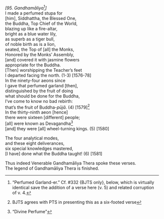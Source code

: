 *\[95. Gandhamāliya*[^1]*\]*  
I made a perfumed stupa for  
\[him\], Siddhattha, the Blessed One,  
the Buddha, Top Chief of the World,  
blazing up like a fire-altar,  
bright as a blue water lily,  
as superb as a tiger bull,  
of noble birth as is a lion,  
seated, the Top of \[all\] the Monks,  
Honored by the Monks’ Assembly,  
\[and\] covered it with jasmine flowers  
appropriate for the Buddha.  
\[Then\] worshipping the Teacher’s feet  
I departed facing the north. (1-3) \[1576-78\]  
In the ninety-four aeons since  
I gave that perfumed garland \[then\],  
distinguished by the fruit of doing  
what should be done for the Buddha,  
I’ve come to know no bad rebirth:  
that’s the fruit of Buddha-*pūjā*. (4) \[1579\][^2]  
In the thirty-ninth aeon \[hence\]  
there were sixteen \[different\] people;  
\[all\] were known as Devagandha[^3]  
\[and\] they were \[all\] wheel-turning kings. (5) \[1580\]

The four analytical modes,  
and these eight deliverances,  
six special knowledges mastered,  
\[I have\] done what the Buddha taught! (6) \[1581\]

Thus indeed Venerable Gandhamāliya Thera spoke these verses.  
The legend of Gandhamāliya Thera is finished.

[^1]: “Perfumed Garland-er.” Cf. \#332 {BJTS only}, below, which is virtually identical save the addition of a verse here (v. 5) and related corruption of v. 4.

[^2]: BJTS agrees with PTS in presenting this as a six-footed verse

[^3]: “Divine Perfume”
